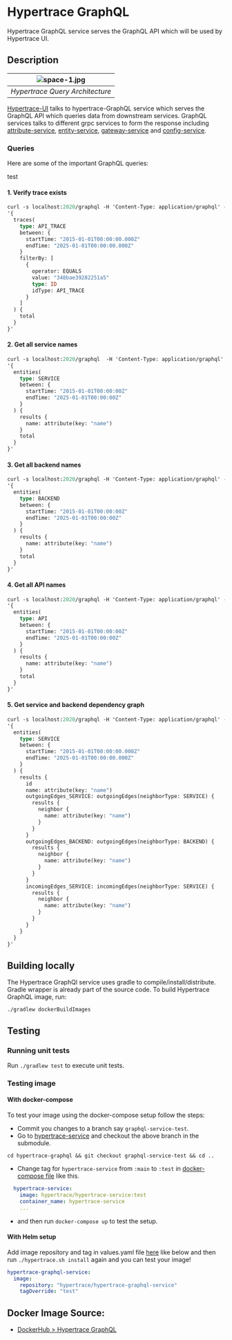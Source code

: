 # Hypertrace GraphQL
Hypertrace GraphQL service serves the GraphQL API which will be used by Hypertrace UI.

## Description

| ![space-1.jpg](https://hypertrace-docs.s3.amazonaws.com/arch/ht-query.png) | 
|:--:| 
| *Hypertrace Query Architecture* |

[Hypertrace-UI](https://github.com/hypertrace/hypertrace-ui) talks to hypertrace-GraphQL service which serves the GraphQL API which queries data from downstream services. GraphQL services talks to different grpc services to form the response including [attribute-service](https://github.com/hypertrace/attribute-service), [entity-service](https://github.com/hypertrace/entity-service), [gateway-service](https://github.com/hypertrace/gateway-service) and [config-service](https://github.com/hypertrace/config-service). 


### Queries
Here are some of the important GraphQL queries:

test
#### 1. Verify trace exists

```graphql
curl -s localhost:2020/graphql -H 'Content-Type: application/graphql' -d \
'{
  traces(
    type: API_TRACE
    between: {
      startTime: "2015-01-01T00:00:00.000Z"
      endTime: "2025-01-01T00:00:00.000Z"
    }
    filterBy: [
      {
        operator: EQUALS
        value: "348bae39282251a5"
        type: ID
        idType: API_TRACE
      }
    ]
  ) {
    total
  }
}'
```


#### 2. Get all service names

```graphql
curl -s localhost:2020/graphql  -H 'Content-Type: application/graphql' -d \
'{
  entities(
    type: SERVICE 
    between: {
      startTime: "2015-01-01T00:00:00Z"
      endTime: "2025-01-01T00:00:00Z"
    }
  ) {
    results {
      name: attribute(key: "name")
    }
    total
  }
}'
```

#### 3. Get all backend names

```graphql
curl -s localhost:2020/graphql -H 'Content-Type: application/graphql' -d \
'{
  entities(
    type: BACKEND
    between: {
      startTime: "2015-01-01T00:00:00Z"
      endTime: "2025-01-01T00:00:00Z"
    }
  ) {
    results {
      name: attribute(key: "name")
    }
    total
  }
}'
```

#### 4. Get all API names

```graphql
curl -s localhost:2020/graphql -H 'Content-Type: application/graphql' -d \
'{
  entities(
    type: API
    between: {
      startTime: "2015-01-01T00:00:00Z"
      endTime: "2025-01-01T00:00:00Z"
    }
  ) {
    results {
      name: attribute(key: "name")
    }
    total
  }
}'
```

#### 5. Get service and backend dependency graph

```graphql
curl -s localhost:2020/graphql -H 'Content-Type: application/graphql' -d \
'{
  entities(
    type: SERVICE
    between: {
      startTime: "2015-01-01T00:00:00.000Z"
      endTime: "2025-01-01T00:00:00.000Z"
    }
  ) {
    results {
      id
      name: attribute(key: "name")
      outgoingEdges_SERVICE: outgoingEdges(neighborType: SERVICE) {
        results {
          neighbor {
            name: attribute(key: "name")
          }
        }
      }
      outgoingEdges_BACKEND: outgoingEdges(neighborType: BACKEND) {
        results {
          neighbor {
            name: attribute(key: "name")
          }
        }
      }
      incomingEdges_SERVICE: incomingEdges(neighborType: SERVICE) {
        results {
          neighbor {
            name: attribute(key: "name")
          }
        }
      }
    }
  }
}'
```


## Building locally
The Hypertrace GraphQl service uses gradle to compile/install/distribute. Gradle wrapper is already part of the source code. To build Hypertrace GraphQL image, run:

```
./gradlew dockerBuildImages
```

## Testing

### Running unit tests
Run `./gradlew test` to execute unit tests. 

### Testing image

#### With docker-compose

To test your image using the docker-compose setup follow the steps:

- Commit you changes to a branch say `graphql-service-test`.
- Go to [hypertrace-service](https://github.com/hypertrace/hypertrace-service) and checkout the above branch in the submodule.
```
cd hypertrace-graphql && git checkout graphql-service-test && cd ..
```
- Change tag for `hypertrace-service` from `:main` to `:test` in [docker-compose file](https://github.com/hypertrace/hypertrace/blob/main/docker/docker-compose.yml) like this.

```yaml
  hypertrace-service:
    image: hypertrace/hypertrace-service:test
    container_name: hypertrace-service
    ...
```
- and then run `docker-compose up` to test the setup.

#### With Helm setup
Add image repository and tag in values.yaml file [here](https://github.com/hypertrace/hypertrace/blob/main/kubernetes/platform-services/values.yaml) like below and then run `./hypertrace.sh install` again and you can test your image!

```yaml
hypertrace-graphql-service:
  image:
    repository: "hypertrace/hypertrace-graphql-service"
    tagOverride: "test"
 ```

## Docker Image Source:
- [DockerHub > Hypertrace GraphQL](https://hub.docker.com/r/hypertrace/hypertrace-graphql-service/)
